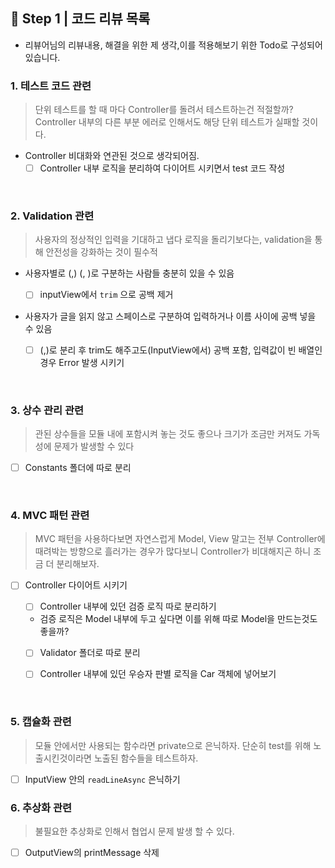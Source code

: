 ## 📝 Step 1 | 코드 리뷰 목록

- 리뷰어님의 리뷰내용, 해결을 위한 제 생각,이를 적용해보기 위한 Todo로 구성되어있습니다.

### 1. 테스트 코드 관련

> 단위 테스트를 할 때 마다 Controller를 돌려서 테스트하는건 적절할까? Controller 내부의 다른 부분 에러로 인해서도 해당 단위 테스트가 실패할 것이다.

- Controller 비대화와 연관된 것으로 생각되어짐.
  - [ ] Controller 내부 로직을 분리하여 다이어트 시키면서 test 코드 작성

</br>

### 2. Validation 관련

> 사용자의 정상적인 입력을 기대하고 냅다 로직을 돌리기보다는, validation을 통해 안전성을 강화하는 것이 필수적

- 사용자별로 (,) (, )로 구분하는 사람들 충분히 있을 수 있음

  - [ ] inputView에서 `trim` 으로 공백 제거

- 사용자가 글을 읽지 않고 스페이스로 구분하여 입력하거나 이름 사이에 공백 넣을 수 있음

  - [ ] (,)로 분리 후 trim도 해주고도(InputView에서) 공백 포함, 입력값이 빈 배열인 경우 Error 발생 시키기

</br>

### 3. 상수 관리 관련

> 관된 상수들을 모듈 내에 포함시켜 놓는 것도 좋으나 크기가 조금만 커져도 가독성에 문제가 발생할 수 있다

- [ ] Constants 폴더에 따로 분리

</br>

### 4. MVC 패턴 관련

> MVC 패턴을 사용하다보면 자연스럽게 Model, View 말고는 전부 Controller에 때려박는 방향으로 흘러가는 경우가 많다보니 Controller가 비대해지곤 하니 조금 더 분리해보자.

- [ ] Controller 다이어트 시키기

  - [ ] Controller 내부에 있던 검증 로직 따로 분리하기
  - 검증 로직은 Model 내부에 두고 싶다면 이를 위해 따로 Model을 만드는것도 좋을까?
  - [ ] Validator 폴더로 따로 분리

  - [ ] Controller 내부에 있던 우승자 판별 로직을 Car 객체에 넣어보기

</br>

### 5. 캡슐화 관련

> 모듈 안에서만 사용되는 함수라면 private으로 은닉하자. 단순히 test를 위해 노출시킨것이라면 노출된 함수들을 테스트하자.

- [ ] InputView 안의 `readLineAsync` 은닉하기

### 6. 추상화 관련

> 불필요한 추상화로 인해서 협업시 문제 발생 할 수 있다.

- [ ] OutputView의 printMessage 삭제
